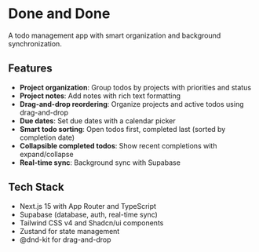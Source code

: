 # Done and Done

A todo management app with smart organization and background synchronization.

## Features

- **Project organization**: Group todos by projects with priorities and status
- **Project notes**: Add notes with rich text formatting
- **Drag-and-drop reordering**: Organize projects and active todos using drag-and-drop
- **Due dates**: Set due dates with a calendar picker
- **Smart todo sorting**: Open todos first, completed last (sorted by completion date)
- **Collapsible completed todos**: Show recent completions with expand/collapse
- **Real-time sync**: Background sync with Supabase

## Tech Stack

- Next.js 15 with App Router and TypeScript
- Supabase (database, auth, real-time sync)
- Tailwind CSS v4 and Shadcn/ui components
- Zustand for state management
- @dnd-kit for drag-and-drop
